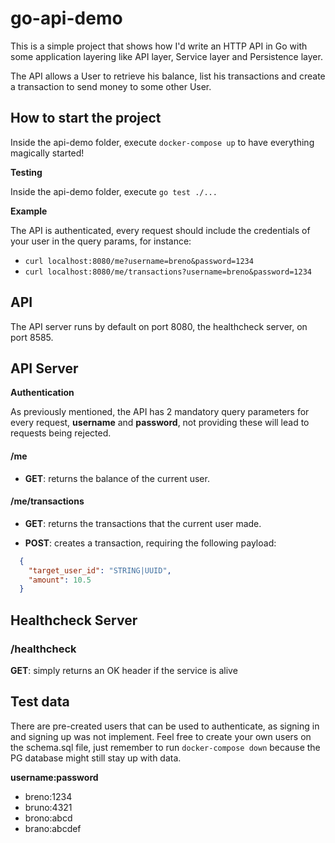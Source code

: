 # go-api-demo

This is a simple project that shows how I'd write an HTTP API in Go with some application layering like API layer, 
Service layer and Persistence layer.  

The API allows a User to retrieve his balance, list his transactions and create a transaction to send money to some
other User. 

## How to start the project 

Inside the api-demo folder, execute `docker-compose up` to have everything magically started!

**Testing**

Inside the api-demo folder, execute `go test ./...`

**Example**

The API is authenticated, every request should include the credentials of your user in the query params, for instance:
  - `curl localhost:8080/me?username=breno&password=1234`
  - `curl localhost:8080/me/transactions?username=breno&password=1234`

## API

The API server runs by default on port 8080, the healthcheck server, on port 8585.

## API Server

**Authentication**

As previously mentioned, the API has 2 mandatory query parameters for every request, **username** and **password**, not
providing these will lead to requests being rejected.
 
#### /me
  - **GET**: returns the balance of the current user.

#### /me/transactions
  - **GET**: returns the transactions that the current user made.
  
  - **POST**: creates a transaction, requiring the following payload: 
  ```json
    {
      "target_user_id": "STRING|UUID",
      "amount": 10.5
    }
  ```

## Healthcheck Server
 
### /healthcheck
**GET**: simply returns an OK header if the service is alive

## Test data

There are pre-created users that can be used to authenticate, as signing in and signing up was not implement.
Feel free to create your own users on the schema.sql file, just remember to run `docker-compose down` because the PG
database might still stay up with data. 

**username:password**
 - breno:1234
 - bruno:4321
 - brono:abcd
 - brano:abcdef
